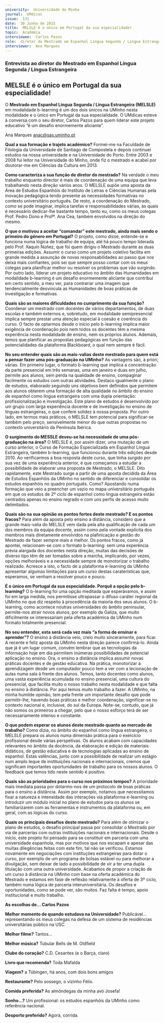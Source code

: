 ```yaml
---
university:  Universidade do Minho
journal:  UMdicas
issue:  131
date:  30 Junho de 2015
title:  MELSLE é o único em Portugal da sua especialidade!
topic:  Academia
interviewee:  Carlos Pazos
role:  diretor do Mestrado em Espanhol Língua Segunda / Língua Estrangeira
interviewer:  Ana Marques
---
```

 

 ### Entrevista ao diretor do Mestrado em Espanhol Língua Segunda / Língua Estrangeira 

 ## MELSLE é o único em Portugal da sua especialidade!

 O **Mestrado em Espanhol Língua Segunda / Língua Estrangeira (MELSLE)** em modalidade b-learning é um dos dois únicos na UMinho nesta modalidade e o único em Portugal da sua especialidade. O UMdicas esteve à conversa com o seu diretor,  Carlos Pazos  para quem liderar este projeto educativo “é um desafio enormemente aliciante”.

 Ana Marques 
 anac@sas.uminho.pt 

 **Qual a sua formação e trajeto académico?**
 Formei-me na Faculdade de Filologia da Universidade de Santiago de Compostela e depois continuei estudos na nossa universidade e na Universidade do Porto. Entre 2003 e 2008 fui leitor na Universidade do Minho, onde fiz o mestrado e acabei por doutorar-me em Ciências da Cultura em 2013.

 **Como caracteriza a sua função de diretor do mestrado?**
 Na verdade o meu trabalho enquanto director é mais de coordenação de uma equipa que leva trabalhando nesta direção vários anos. O MELSLE supõe uma aposta da Área de Estudos Espanhóis do Instituto de Letras e Ciências Humanas pela inovação pedagógica tendo presente as necessidades formativas no contexto universitário português.
 De resto, a coordenação do Mestrado, como se pode imaginar, implica tarefas e responsabilidades várias, às quais é necessário dedicar-lhe bastante tempo, tanto eu, como os meus colegas Prof. Pedro Dono e Profª. Ana Cea, também envolvidos na direção do mesmo.

 **O que o motivou a aceitar “comandar” este mestrado, ainda mais sendo o primeiro do género em Portugal?**
 O projeto, como disse, entende-se e funciona numa lógica de trabalho de equipa, até há pouco tempo liderada pelo Prof. Xaquín Núñez, que foi quem dirigiu o Mestrado durante as duas primeiras edições. Assumir o curso como um projeto coletivo facilita em grande medida a assunção de novas responsabilidades ao passo que nos deixa mais confiantes, pois sei que sempre posso contar com os meus colegas para planificar melhor ou resolver os problemas que vão surgindo. Por outro lado, liderar um projeto educativo no âmbito das Humanidades em modalidade b-learning é um desafio enormemente aliciante que contribui em certo sentido, a meu ver, para contrariar uma imagem que tendencialmente desvincula as Humanidades de boas práticas de investigação e formativas.

 **Quais são as maiores dificuldades no cumprimento da sua função?**
 Coordenar um mestrado com docentes de vários departamentos, de duas escolas e também externos e, sobretudo, em modalidade semipresencial implica sempre prestar uma atenção especial à coesão e coerência do curso. O facto de optarmos desde o início pelo b-learning implica maior exigência de coordenação pois nem todos os docentes têm a mesma experiência nesta modalidade de ensino, nem os próprios alunos. Ademais, temos que planificar as propostas pedagógicas em função das potencialidades da plataforma Blackboard, o qual nem sempre é fácil.

 **No seu entender quais são as mais-valias deste mestrado para quem está a pensar fazer uma pós-graduação na UMinho?**
 As vantagens são, à priori, várias. Em primeiro lugar, o formato b-learning que implica a concentração da parte presencial em três semanas, uma em janeiro e duas em julho, permite aos alunos, sem perda na qualidade de ensino, compaginar facilmente os estudos com outras atividades. Destaco igualmente o plano de estudos, elaborado seguindo uns objetivos bem definidos que permitem aos alunos obterem uma formação de alta qualidade no âmbito do ensino de espanhol como língua estrangeira com uma dupla orientação: profissionalização e investigação. Este plano de estudos é desenvolvido por um grupo com larga experiência docente e de investigação no ensino de línguas estrangeiras, o que confere solidez à nossa proposta.
 Por outro lado, em termos mais práticos, o MELSLE tem potencial para significar-se também pelo preço, sensivelmente menor do que outras propostas no contexto universitário da Península Ibérica.

 **O surgimento do MESSLE deveu-se há necessidade de uma pós-graduação na área?**
 O MELSLE é, por assim dizer, uma mutação de um curso anterior, o Curso de Formação Especializada em Espanhol Língua Estrangeira, também b-learning, que funcionou durante três edições desde 2010. Ao verificarmos a boa resposta deste curso, que tinha surgido por sua vez de uma experiência anterior, é que começamos a estudar a possibilidade de elaborar uma proposta de Mestrado, o MELSLE. Dito rapidamente, este Mestrado surge a partir de uma aposta decidida da Área de Estudos Espanhóis da UMinho no sentido de diferenciar e consolidar os estudos espanhóis no quadro português. Como? Apostando numa formação que veio a preencher um vazio no mapa universitário português em que os estudos de 2º ciclo de espanhol como língua estrangeira estão centrados apenas no ensino regrado e com uns perfis de acesso muito delimitados.

 **Quais são na sua opinião os pontos fortes deste mestrado? E os pontos fracos?**
 Para além da aposta pelo ensino a distância, considero que a grande mais-valia do MELSLE vem dada pela alta qualificação de cada um dos membros da equipa docente, assim como pela vontade explícita dos membros mais diretamente envolvidos na plafinicação e gestão do Mestrado de fazer sempre mais e melhor. Os pontos fracos, como já apontei, relacionam-se com o formato b-learning: sem uma experência prévia alargada dos docentes nesta direção, muitas das decisões de diverso tipo têm de ser tomadas sobre a marcha, implicando, por vezes, opções melhoráveis e a necessidade sempre de monotorizar o trabalho realizado.
 Acresce a isto, o facto de a plataforma e-learning da UMinho apresentar algumas limitações para um curso destas caraterísticas que, esperamos, se venham a resolver pouco e pouco.

 **É o único em Portugal da sua especialidade. Porquê a opção pelo b-learning?**
 O b-learning foi uma opção meditada que esperávamos, e assim foi em larga medida, nos permitisse ultrapassar o difuso caráter regional da UMinho no que diz respeito à procedência da maioria dos seus alunos. O b-learning, como acontece noutras universidades do âmbito peninsular, permite-nos atrair novos alunos, por exemplo da Galiza, que muito dificilmente se interessariam pela oferta académica da UMinho num formato totalmente presencial.

 **No seu entender, esta será cada vez mais “a forma de ensinar e aprender”?**
 O ensino à distância veio, creio muito sinceramente, para ficar. A recente e feliz aposta da UMinho nesta direção parece confirmá-lo. Ainda que já é um lugar comum, convém lembrar que as tecnologias da informação hoje em dia permitem inúmeras possibilidades de potencial aplicação no ensino.
 Ora, o ensino a distância implica assumir novas práticas docentes e de gestão educativa. Na prática, monotorizar a aprendizagem desde um computador pouco tem a ver com a lecionação de aulas numa sala à frente dos alunos. Temos, tanto docentes como alunos, uma vasta experiência acumulada no ensino presencial, uma cultura do presencial, que facilita muito o nosso trabalho nesta modalidade e que falta no ensino à distância. Por aqui temos muito trabalho a fazer. A UMinho, na minha humilde opinião, tem pela frente um importante desafio que pode permitir-lhe, havendo boas práticas e melhor coordenação, significar-se no contexto nacional e, inclusive, do sul da Europa. Note-se, contudo, que já não somos os primeiros a chegar, pelo que o nosso esforço terá de ser necessariamente intenso e constante.

 **O que podem esperar os alunos deste mestrado quanto ao mercado de trabalho?**
 Como dizia, no âmbito do espanhol como língua estrangeira, o MELSLE prepara os alunos numa dimensão prática para o exercício profissional desde várias perspetivas. Os alunos acabam com capacidades relevantes no âmbito da docência, da elaboração e edição de materiais didáticos, de gestão educativa e de tecnologias aplicadas ao ensino de espanhol. Estas valências, junto com a possibilidade de realizar um estágio num amplo leque de instituições nacionais e internacionais, cremos que significam importantes oportunidades de trabalho para os nossos alunos. O feedback que temos tido neste sentido é positivo.

 **Quais são as prioridades para o curso nos próximos tempos?**
 A prioridade mais imediata passa por dotarmo-nos de um protocolo de boas práticas para o ensino a distância. Assim por exemplo, notamos que necessitamos fixar a natureza e intensidade das interações via plataforma e-learning ou introduzir um módulo inicial no plano de estudos para os alunos se familiarizarem com as ferramentas e instrumentos da plataforma ou, em geral, com as lógicas do curso.
 
 **Quais os principais desafios deste mestrado?**
 Para além de otimizar o plano de estudos, o desafio principal passa por consolidar o Mestrado por via de parcerias com outras instituições nacionais e internacionais. Desde o início, este projeto foi pensado para se constituir em parceria com uma universidade espanhola, mas por motivos que nos escapam e apesar das muitas dilegências feitas com este fim, tal não se verificou. Estamos novamente em negociações com instituções extrangeiras para dotar o curso, por exemplo de um programa de bolsas estável ou para melhorar a divulgação, sem deixar de lado a possibilidade de vir a ter uma dupla titulação com uma outra universidade. Acabamos de propor a criação de um curso à distância na UMinho com base na oferta académica do Mestrado e estamos em fase de reflexão relativamente à oferta de 3º ciclo, também numa lógica de parceria interuniversitária. Os desafios e oportunidades, como se pode ver, são muitos. Faz falta é tempo, apoio institucional e muito trabalho.

 
 **As escolhas de... Carlos Pazos** 
 
 **Melhor momento de quando estudava na Universidade?**
 Publicável… representando os meus colegas na defesa de um sistema de residências universitárias público na USC.

 **Melhor filme?**
 Tantos… 
 
 **Melhor música?**
 Tubular Bells de M. Oldfield 
 
 **Clube do coração?**
 C.D. Cesantes (e o Barça, claro) 
 
 **Livro que recomenda?**
 Toda Mafalda 
 
 **Viagem?**
 a Tübingen, há anos, com dois bons amigos 
 
 **Restaurante?**
 Pelo sossego, o vizinho Félix.

 **Comida preferida?**
 As almôndegas da minha avó Josefa!

 **Sonho…?**
 Um profissional: os estudos espanhóis da UMinho como referência nacional.

 **Desporto preferido?**
 Agora, corrida.

